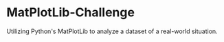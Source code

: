 # MatPlotLib-Challenge
Utilizing Python's MatPlotLib to analyze a dataset of a real-world situation.
